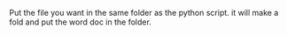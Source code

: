 Put the file you want in the same folder as the python script. it will make a fold and put the word doc in the folder.
